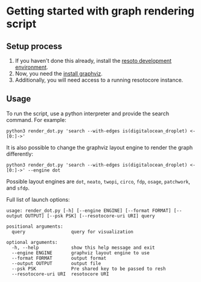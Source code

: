 # Getting started with graph rendering script

## Setup process
1. If you haven't done this already, install the [resoto development environment](https://resoto.com/docs/contributing/components).
2. Now, you need the [install graphviz](https://graphviz.org/download/). 
3. Additionally, you will need access to a running resotocore instance.

## Usage

To run the script, use a python interpreter and provide the search command. For example:

```
python3 render_dot.py 'search --with-edges is(digitalocean_droplet) <-[0:]->'
```
It is also possible to change the graphviz layout engine to render the graph differently:

```
python3 render_dot.py 'search --with-edges is(digitalocean_droplet) <-[0:]->' --engine dot
```

Possible layout engines are `dot`, `neato`, `twopi`, `circo`, `fdp`, `osage`, `patchwork`, and `sfdp`.


Full list of launch options:
```
usage: render_dot.py [-h] [--engine ENGINE] [--format FORMAT] [--output OUTPUT] [--psk PSK] [--resotocore-uri URI] query

positional arguments:
  query                 query for visualization

optional arguments:
  -h, --help            show this help message and exit
  --engine ENGINE       graphviz layout engine to use
  --format FORMAT       output format
  --output OUTPUT       output file
  --psk PSK             Pre shared key to be passed to resh
  --resotocore-uri URI  resotocore URI
  ```
